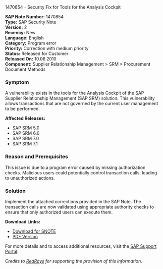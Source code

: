 1470854 - Security Fix for Tools for the Analysis Cockpit

**SAP Note Number:** 1470854  
**Type:** SAP Security Note  
**Version:** 2  
**Recency:** New  
**Language:** English  
**Category:** Program error  
**Priority:** Correction with medium priority  
**Status:** Released for Customer  
**Released On:** 10.08.2010  
**Component:** Supplier Relationship Management > SRM > Procurement Document Methods

### Symptom
A vulnerability exists in the tools for the Analysis Cockpit of the SAP Supplier Relationship Management (SAP SRM) solution. This vulnerability allows transactions that are not governed by the current user management to be performed.

**Affected Releases:**
- SAP SRM 5.0
- SAP SRM 6.0
- SAP SRM 7.0
- SAP SRM 7.1

### Reason and Prerequisites
This issue is due to a program error caused by missing authorization checks. Malicious users could potentially control transaction calls, leading to unauthorized actions.

### Solution
Implement the attached corrections provided in the SAP Note. The transaction calls are now validated using appropriate authority checks to ensure that only authorized users can execute them.

**Download Links:**
- [Download for SNOTE](https://notesdownloads.sap.com/note/0040000008700712017)
- [PDF Version](https://userapps.support.sap.com/sap/support/sfm/notes/print/0001470854?language=en-US&token=39631BEF12D70BC63705EE904427CC69)

For more details and to access additional resources, visit the [SAP Support Portal](https://me.sap.com/).

*Credits to [RedRays](https://redrays.io) for supporting the provision of this information.*